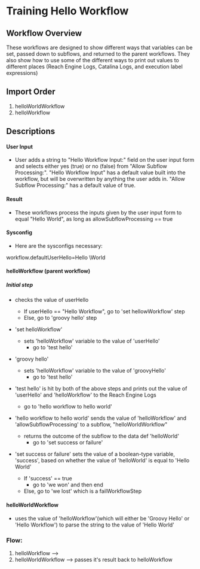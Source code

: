 # Training Hello Workflow

## Workflow Overview
These workflows are designed to show different ways that variables can be set, passed down to subflows, and returned to the parent workflows. They also show how to use some of the different ways to print out values to different places (Reach Engine Logs, Catalina Logs, and execution label expressions)

## Import Order
1. helloWorldWorkflow
2. helloWorkflow


## Descriptions
#### User Input
* User adds a string to "Hello Workflow Input:" field on the user input form and selects either yes (true) or no (false) from "Allow Subflow Processing:". "Hello Workflow Input" has a default value built into the workflow, but will be overwritten by anything the user adds in. "Allow Subflow Processing:" has a default value of true.

#### Result
* These workflows process the inputs given by the user input form to equal "Hello World", as long as allowSubflowProcessing == true

#### Sysconfig
* Here are the sysconfigs necessary:

workflow.defaultUserHello=Hello \\World

#### helloWorkflow (parent workflow)
##### Initial step
* checks the value of userHello
    * If userHello == "Hello Workflow", go to 'set hellowWorkflow' step
    * Else, go to 'groovy hello' step

* 'set helloWorkflow'
    * sets 'helloWorkflow' variable to the value of 'userHello'
      * go to 'test hello'
* 'groovy hello'
    * sets 'helloWorkflow' variable to the value of 'groovyHello'
      * go to 'test hello'

* 'test hello' is hit by both of the above steps and prints out the value of 'userHello' and 'helloWorkflow' to the Reach Engine Logs
    * go to 'hello workflow to hello world'

* 'hello workflow to hello world' sends the value of 'helloWorkflow' and 'allowSubflowProcessing' to a subflow, "helloWorldWorkflow"
    * returns the outcome of the subflow to the data def 'helloWorld'
      * go to 'set success or failure'

* 'set success or failure' sets the value of a boolean-type variable, 'success', based on whether the value of 'helloWorld' is equal to 'Hello World'
    * If 'success' == true  
        * go to 'we won' and then end
    * Else, go to 'we lost' which is a failWorkflowStep


#### helloWorldWorkflow
* uses the value of 'helloWorkflow'(which will either be 'Groovy Hello' or 'Hello Workflow') to parse the string to the value of 'Hello World'


### Flow:
1) helloWorkflow -->
2) helloWorldWorkflow --> passes it's result back to helloWorkflow
